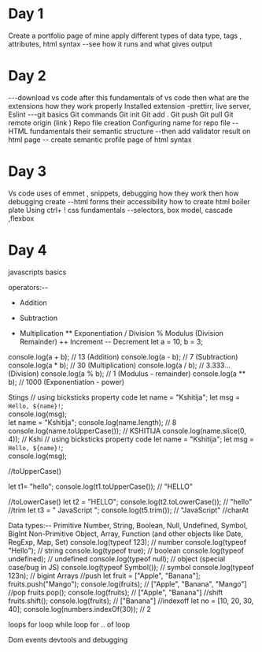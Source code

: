  # Day 1
Create a portfolio page of mine apply different types of data type, tags , attributes, html syntax 
--see how it runs and what gives output 


# Day 2
---download vs code after this fundamentals of vs code then what are the extensions how they work properly 
Installed extension -prettirr, live server, Eslint
---git basics
Git commands 
Git init
Git add .
Git push
Git pull
Git remote origin (link )
Repo file creation 
Configuring name for repo file 
--HTML fundamentals their semantic structure 
--then add validator result on html page 
-- create semantic profile page of html syntax

# Day 3

Vs code uses of emmet , snippets, debugging how they work then how debugging create 
--html forms their accessibility how to create html boiler plate 
Using ctrl+ ! 
css fundamentals 
--selectors, box model, cascade ,flexbox
 
 # Day 4
 javascripts basics 
 
 operators:--
+	Addition
-	Subtraction
*	Multiplication
**	Exponentiation
/	Division
%	Modulus (Division Remainder)
++	Increment
--	Decrement
let a = 10, b = 3;

console.log(a + b); // 13  (Addition)
console.log(a - b); // 7   (Subtraction)
console.log(a * b); // 30  (Multiplication)
console.log(a / b); // 3.333... (Division)
console.log(a % b); // 1   (Modulus - remainder)
console.log(a ** b); // 1000 (Exponentiation - power)


Stings
// using bicksticks property code
let name = "Kshitija";
let msg = `Hello, ${name}!`;  
console.log(msg);  
let name = "Kshitija";
console.log(name.length);      // 8
console.log(name.toUpperCase()); // KSHITIJA
console.log(name.slice(0, 4)); // Kshi
// using bicksticks property code
let name = "Kshitija";
let msg = `Hello, ${name}!`;  
console.log(msg); 


//toUpperCase()

let t1= "hello";
console.log(t1.toUpperCase()); // "HELLO"

//toLowerCase()
let t2 = "HELLO";
console.log(t2.toLowerCase()); // "hello"
//trim
let t3 = "   JavaScript   ";
console.log(t5.trim()); // "JavaScript"
//charAt


Data types:--
Primitive	Number, String, Boolean, Null, Undefined, Symbol, BigInt
Non-Primitive	Object, Array, Function (and other objects like Date, RegExp, Map, Set)
console.log(typeof 123);        // number
console.log(typeof "Hello");    // string
console.log(typeof true);       // boolean
console.log(typeof undefined);  // undefined
console.log(typeof null);       // object (special case/bug in JS)
console.log(typeof Symbol());   // symbol
console.log(typeof 123n);       // bigint
Arrays
//push
let fruit = ["Apple", "Banana"];
fruits.push("Mango");
console.log(fruits); // ["Apple", "Banana", "Mango"]
//pop
fruits.pop();
console.log(fruits); // ["Apple", "Banana"]
//shift
fruits.shift();
console.log(fruits); // ["Banana"]
//indexoff
let no = [10, 20, 30, 40];
console.log(numbers.indexOf(30)); // 2




loops
for loop
while loop 
for .. of loop



Dom events 
devtools and debugging
